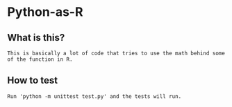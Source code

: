 # Python-as-R

## What is this?
    This is basically a lot of code that tries to use the math behind some of the function in R.

## How to test
    Run 'python -m unittest test.py' and the tests will run.
